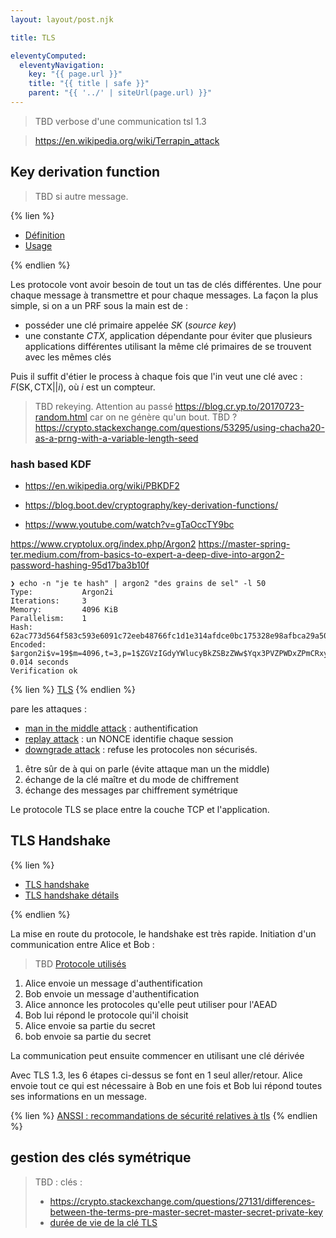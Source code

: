 ```yaml
---
layout: layout/post.njk

title: TLS

eleventyComputed:
  eleventyNavigation:
    key: "{{ page.url }}"
    title: "{{ title | safe }}"
    parent: "{{ '../' | siteUrl(page.url) }}"
---
```


> TBD verbose d'une communication tsl 1.3

> <https://en.wikipedia.org/wiki/Terrapin_attack>

## Key derivation function

> TBD si autre message.

{% lien %}

- [Définition](https://en.wikipedia.org/wiki/Key_derivation_function)
- [Usage](https://blog.trailofbits.com/2025/01/28/best-practices-for-key-derivation/)

{% endlien %}

Les protocole vont avoir besoin de tout un tas de clés différentes. Une pour chaque message à transmettre et pour chaque messages. La façon la plus simple, si on a un PRF sous la main est de :

- posséder une clé primaire appelée $SK$ (_source key_)
- une constante $CTX$, application dépendante pour éviter que plusieurs applications différentes utilisant la même clé primaires de se trouvent avec les mêmes clés

Puis il suffit d'étier le process à chaque fois que l'in veut une clé avec : $F(\text{SK}, \text{CTX} || i)$, où $i$ est un compteur.

> TBD rekeying. Attention au passé <https://blog.cr.yp.to/20170723-random.html> car on ne génère qu'un bout.
> TBD ? <https://crypto.stackexchange.com/questions/53295/using-chacha20-as-a-prng-with-a-variable-length-seed>

### hash based KDF

- <https://en.wikipedia.org/wiki/PBKDF2>

- <https://blog.boot.dev/cryptography/key-derivation-functions/>
- <https://www.youtube.com/watch?v=gTaOccTY9bc>

<https://www.cryptolux.org/index.php/Argon2>
<https://master-spring-ter.medium.com/from-basics-to-expert-a-deep-dive-into-argon2-password-hashing-95d17ba3b10f>

```shell
❯ echo -n "je te hash" | argon2 "des grains de sel" -l 50
Type:           Argon2i
Iterations:     3
Memory:         4096 KiB
Parallelism:    1
Hash:           62ac773d564f583c593e6091c72eeb48766fc1d1e314afdce0bc175328e98afbca29a5078035152cdac35d2720d9cc6cb4e3
Encoded:        $argon2i$v=19$m=4096,t=3,p=1$ZGVzIGdyYWlucyBkZSBzZWw$Yqx3PVZPWDxZPmCRxy7rSHZvwdHjFK/c4LwXUyjpivvKKaUHgDUVLNrDXScg2cxstOM
0.014 seconds
Verification ok

```

{% lien %}
[TLS](https://www.youtube.com/watch?v=0TLDTodL7Lc)
{% endlien %}

pare les attaques :

- [man in the middle attack](https://fr.wikipedia.org/wiki/Attaque_de_l'homme_du_milieu) : authentification
- [replay attack](https://fr.wikipedia.org/wiki/Attaque_par_rejeu) : un NONCE identifie chaque session
- [downgrade attack](https://fr.wikipedia.org/wiki/Attaque_par_repli) : refuse les protocoles non sécurisés.

1. être sûr de à qui on parle (évite attaque man un the middle)
2. échange de la clé maître et du mode de chiffrement
3. échange des messages par chiffrement symétrique

Le protocole TLS se place entre la couche TCP et l'application. 

## TLS Handshake

{% lien %}

- [TLS handshake](https://www.youtube.com/watch?v=86cQJ0MMses)
- [TLS handshake détails](https://cabulous.medium.com/tls-1-2-andtls-1-3-handshake-walkthrough-4cfd0a798164)

{% endlien %}

La mise en route du protocole, le handshake est très rapide. Initiation d'un communication entre Alice et Bob :

> TBD [Protocole utilisés](https://ciphersuite.info/cs/)

1. Alice envoie un message d'authentification
2. Bob envoie un message d'authentification
3. Alice annonce les protocoles qu'elle peut utiliser pour l'AEAD
4. Bob lui répond le protocole qui'il choisit
5. Alice envoie sa partie du secret
6. bob envoie sa partie du secret

La communication peut ensuite commencer en utilisant une clé dérivée

Avec TLS 1.3, les 6 étapes ci-dessus se font en 1 seul aller/retour. Alice envoie tout ce qui est nécessaire à Bob en une fois et Bob lui répond toutes ses informations en un message.

{% lien %}
[ANSSI : recommandations de sécurité relatives à tls](https://www.ssi.gouv.fr/uploads/2020/03/anssi-guide-recommandations_de_securite_relatives_a_tls-v1.2.pdf)
{% endlien %}

## gestion des clés symétrique

> TBD : clés :
>
> - <https://crypto.stackexchange.com/questions/27131/differences-between-the-terms-pre-master-secret-master-secret-private-key>
> - [durée de vie de la clé TLS](https://security.stackexchange.com/questions/55454/how-long-does-an-https-symmetric-key-last)
